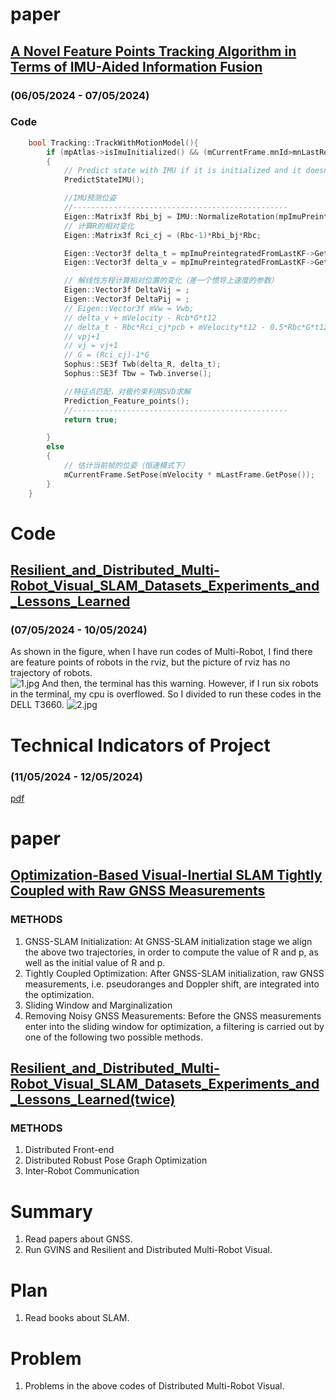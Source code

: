 # paper
## [A Novel Feature Points Tracking Algorithm in Terms of IMU-Aided Information Fusion](https://ieeexplore.ieee.org/document/9197627)
### (06/05/2024 - 07/05/2024)
### Code
```c
    bool Tracking::TrackWithMotionModel(){
        if (mpAtlas->isImuInitialized() && (mCurrentFrame.mnId>mnLastRelocFrameId+mnFramesToResetIMU))
        {
            // Predict state with IMU if it is initialized and it doesnt need reset
            PredictStateIMU();

            //IMU预测位姿
            //------------------------------------------------
            Eigen::Matrix3f Rbi_bj = IMU::NormalizeRotation(mpImuPreintegratedFromLastKF->GetDeltaRotation(mpLastKeyFrame->GetImuBias())); 
            // 计算R的相对变化 
            Eigen::Matrix3f Rci_cj = (Rbc-1)*Rbi_bj*Rbc;

            Eigen::Vector3f delta_t = mpImuPreintegratedFromLastKF->GetDeltaPosition(mpLastKeyFrame->GetImuBias());
            Eigen::Vector3f delta_v = mpImuPreintegratedFromLastKF->GetDeltaVelocity(mpLastKeyFrame->GetImuBias());

            // 解线性方程计算相对位置的变化（差一个惯导上速度的参数）
            Eigen::Vector3f DeltaVij = ;
            Eigen::Vector3f DeltaPij = ;
            // Eigen::Vector3f mVw = Vwb;
            // delta_v + mVelocity - Rcb*G*t12
            // delta_t - Rbc*Rci_cj*pcb + mVelocity*t12 - 0.5*Rbc*G*t12*t12
            // vpj+1
            // vj = vj+1
            // G = (Rci_cj)-1*G
            Sophus::SE3f Twb(delta_R, delta_t);
            Sophus::SE3f Tbw = Twb.inverse();

            //特征点匹配，对极约束利用SVD求解
            Prediction_Feature_points();
            //------------------------------------------------
            return true;

        }
        else
        {
            // 估计当前帧的位姿（恒速模式下）
            mCurrentFrame.SetPose(mVelocity * mLastFrame.GetPose());
        }
    }
```

# Code
## [Resilient_and_Distributed_Multi-Robot_Visual_SLAM_Datasets_Experiments_and_Lessons_Learned](https://www.researchgate.net/publication/376505892_Resilient_and_Distributed_Multi-Robot_Visual_SLAM_Datasets_Experiments_and_Lessons_Learned)
### (07/05/2024 - 10/05/2024)
As shown in the figure, when I have run codes of Multi-Robot, I find there are feature points of robots in the rviz, but the picture of rviz has no trajectory of robots.  
![1.jpg](https://github.com/zhangx297/2024-Weekly-Report/blob/main/Pictures%20of%20papers/Resilient_and_Distributed_Multi-Robot_Visual_SLAM_Datasets_Experiments_and_Lessons_Learned_1.jpg)
And then, the terminal has this warning. However, if I run six robots in the terminal, my cpu is overflowed. So I divided to run these codes in the DELL T3660.
![2.jpg](https://github.com/zhangx297/2024-Weekly-Report/blob/main/Pictures%20of%20papers/Resilient_and_Distributed_Multi-Robot_Visual_SLAM_Datasets_Experiments_and_Lessons_Learned_2.jpg)

# Technical Indicators of Project
### (11/05/2024 - 12/05/2024)
[pdf](https://github.com/zhangx297/2024-Weekly-Report/blob/main/paper/1_%E6%97%A0%E4%BA%BA%E8%BD%A6%E6%8A%80%E6%9C%AF%E6%8C%87%E6%A0%87.pdf)

# paper 
## [Optimization-Based Visual-Inertial SLAM Tightly Coupled with Raw GNSS Measurements](https://arxiv.org/abs/2010.11675)
### METHODS
1. GNSS-SLAM Initialization: At GNSS-SLAM initialization stage we align the above two trajectories, in order to compute the value of R and p, as well as the initial value of R and p.
2. Tightly Coupled Optimization: After GNSS-SLAM initialization, raw GNSS measurements, i.e. pseudoranges and Doppler shift, are integrated
into the optimization.
3. Sliding Window and Marginalization
4. Removing Noisy GNSS Measurements: Before the GNSS measurements enter into the sliding window for optimization, a filtering is carried out by one of the following two possible methods.

## [Resilient_and_Distributed_Multi-Robot_Visual_SLAM_Datasets_Experiments_and_Lessons_Learned(twice)](https://www.researchgate.net/publication/376505892_Resilient_and_Distributed_Multi-Robot_Visual_SLAM_Datasets_Experiments_and_Lessons_Learned)
### METHODS
1. Distributed Front-end
2. Distributed Robust Pose Graph Optimization
3. Inter-Robot Communication


# Summary
1. Read papers about GNSS.
2. Run GVINS and Resilient and Distributed Multi-Robot Visual.
# Plan 
1. Read books about SLAM.
# Problem
1. Problems in the above codes of Distributed Multi-Robot Visual.
